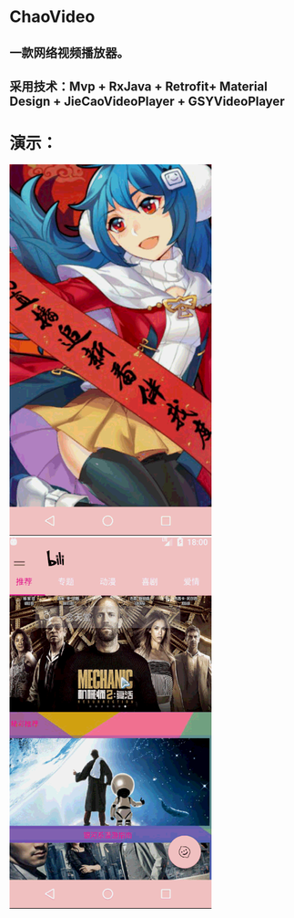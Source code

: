 # ChaoVideo
## 一款网络视频播放器。
## 采用技术：Mvp + RxJava + Retrofit+ Material Design + JieCaoVideoPlayer + GSYVideoPlayer
# 演示：
![image](https://github.com/zhangzhichaolove/ChaoVideo/blob/master/gif/home_activity.gif) 
![image](https://github.com/zhangzhichaolove/ChaoVideo/blob/master/gif/left.gif) 

